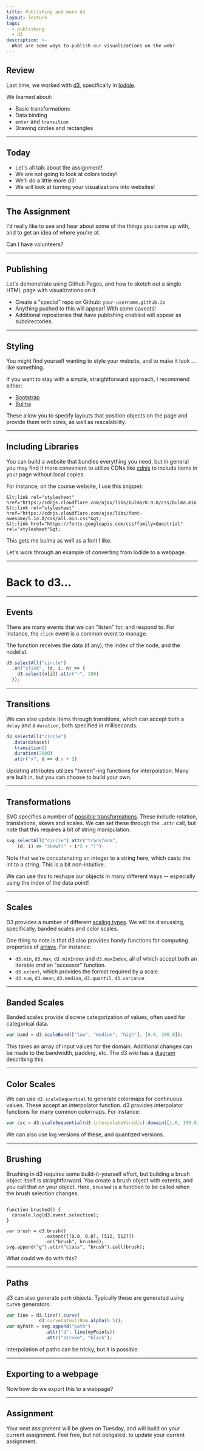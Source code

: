 ```yaml
---
title: Publishing and more d3
layout: lecture
tags:
  - publishing
  - d3
description: >-
  What are some ways to publish our visualizations on the web?
---
```


## Review

Last time, we worked with [d3](https://d3js.org/), specifically in [Iodide](https://iodide.io).

We learned about:

 * Basic transformations
 * Data binding
 * `enter` and `transition`
 * Drawing circles and rectangles

---

## Today

<ul>
<li class="fragment">Let's all talk about the assignment!</li>
<li class="fragment">We are not going to look at colors today!</li>
<li class="fragment">We'll do a little more d3!</li>
<li class="fragment">We will look at turning your visualizations into websites!</li>
</ul>

---

## The Assignment

I'd really like to see and hear about some of the things you came up with, and to get an idea of where you're at.

<p class="fragment">Can I have volunteers?</p>

---

## Publishing

Let's demonstrate using Github Pages, and how to sketch out a single HTML page with visualizations on it.

 * Create a "special" repo on Github: `your-username.github.io`
 * Anything pushed to this will appear!  With some caveats!
 * Additional repositories that have publishing enabled will appear as
   subdirectories.

---

## Styling

You might find yourself wanting to style your website, and to make it look ... like something.

If you want to stay with a simple, straightforward approach, I recommend either:

 * [Bootstrap](https://getbootstrap.com/)
 * [Bulma](https://bulma.io/)

These allow you to specify layouts that position objects on the page and
provide them with sizes, as well as rescalability.

---

## Including Libraries

You can build a website that bundles everything you need, but in general you
may find it more convenient to utilize CDNs like [cdnjs](https://cdnjs.com/) to
include items in your page without local copies.

For instance, on the course website, I use this snippet:

```
&lt;link rel="stylesheet" href="https://cdnjs.cloudflare.com/ajax/libs/bulma/0.9.0/css/bulma.min.css"&gt;
&lt;link rel="stylesheet" href="https://cdnjs.cloudflare.com/ajax/libs/font-awesome/5.14.0/css/all.min.css"&gt;
&lt;link href="https://fonts.googleapis.com/css?family=Questrial" rel="stylesheet"&gt;
```

This gets me bulma as well as a font I like.

<p class="fragment">Let's work through an example of converting from Iodide to a webpage.</p>

---

# Back to d3...

---

## Events

There are many events that we can "listen" for, and respond to.  For instance, the `click` event is a common event to manage.

The function receives the data (if any), the index of the node, and the nodelist.

```javascript
d3.selectAll("circle")
  .on("click", (d, i, n) => {
    d3.select(n[i]).attr("r", 100)
  });
```

---

## Transitions

We can also update items through transitions, which can accept both a `delay` and a `duration`, both specified in milliseconds.

```javascript
d3.selectAll("circle")
  .data(dataset)
  .transition()
  .duration(2000)
  .attr("x", d => d.x + 2)
```

Updating attributes utilizes "tween"-ing functions for interpolation.  Many are
built in, but you can choose to build your own.

---

## Transformations

SVG specifies a number of [possible transformations](https://developer.mozilla.org/en-US/docs/Web/SVG/Attribute/transform).  These include rotation, translations, skews and scales.  We can set these through the `.attr` call, but note that this requires a bit of string manipulation.

```javascript
svg.selectAll("circle").attr("transform",
    (d, i) => "skewY(" + i*5 + ")");
```

Note that we're concatenating an integer to a string here, which casts the int
to a string.  This is a bit non-intuitive.

We can use this to reshape our objects in many different ways -- especially using the index of the data point!

---

## Scales

D3 provides a number of different [scaling types](https://github.com/d3/d3-scale).  We will be discussing, specifically, banded scales and color scales.

One thing to note is that d3 also provides handy functions for computing properties of [arrays](https://github.com/d3/d3-array).  For instance:

 * `d3.min`, `d3.max`, `d3.minIndex` and `d3.maxIndex`, all of which accept both an iterable *and* an "accessor" function.
 * `d3.extent`, which provides the format required by a scale.
 * `d3.sum`, `d3.mean`, `d3.median`, `d3.quantil`, `d3.variance`

---

## Banded Scales

Banded scales provide discrete categorization of values, often used for categorical data.


```javascript
var band = d3.scaleBand(["low", "medium", "high"], [0.0, 100.0]);
```

This takes an array of input values for the domain.  Additional changes can be made to the bandwidth, padding, etc. The d3 wiki has a [diagram](https://raw.githubusercontent.com/d3/d3-scale/master/img/band.png) describing this.

---

## Color Scales

We can use `d3.scaleSequential` to generate colormaps for continuous values.  These accept an interpolator function.  d3 provides interpolator functions for many common colormaps.  For instance:

```javascript
var csc = d3.scaleSequential(d3.interpolateViridis).domain([1.0, 100.0])
```

We can also use log versions of these, and quantized versions.

---

## Brushing

Brushing in d3 requires some build-it-yourself effort, but building a brush object itself is straightforward.  You create a brush object with extents, and you call that on your object.  Here, `brushed` is a function to be called when the brush selection changes.

```

function brushed() {
  console.log(d3.event.selection);
}

var brush = d3.brush()
              .extent([[0.0, 0.0], [512, 512]])
              .on("brush", brushed);
svg.append("g").attr("class", "brush").call(brush);
```

What could we do with this?

---

## Paths

d3 can also generate `path` objects.  Typically these are generated using curve
generators.

```javascript
var line = d3.line().curve(
            d3.curveCatmullRom.alpha(0.5));
var myPath = svg.append("path")
              .attr("d", line(myPoints))
              .attr("stroke", "black");

```

Interpolation of paths can be tricky, but it is possible.

---

## Exporting to a webpage

Now how do we export this to a webpage?

---

## Assignment

Your next assignment will be given on Tuesday, and will build on your current
assignment.  Feel free, but not obligated, to update your current assignment.
